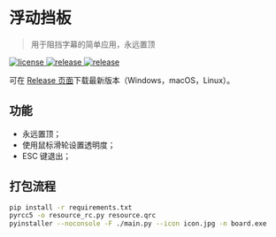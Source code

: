 ﻿# 浮动挡板
> 用于阻挡字幕的简单应用，永远置顶

<p>
  <a href="https://raw.githubusercontent.com/songquanpeng/block-board/main/LICENSE">
    <img src="https://img.shields.io/github/license/songquanpeng/block-board?color=brightgreen" alt="license">
  </a>
  <a href="https://github.com/songquanpeng/block-board/releases/latest">
    <img src="https://img.shields.io/github/v/release/songquanpeng/block-board?color=brightgreen&include_prereleases" alt="release">
  </a>
  <a href="https://github.com/songquanpeng/block-board/releases/latest">
    <img src="https://img.shields.io/github/downloads/songquanpeng/block-board/total?color=brightgreen&include_prereleases" alt="release">
  </a>
</p>

可在 [Release 页面](https://github.com/songquanpeng/block-board/releases)下载最新版本（Windows，macOS，Linux）。

## 功能
- 永远置顶；
- 使用鼠标滑轮设置透明度；
- ESC 键退出；

## 打包流程
```bash
pip install -r requirements.txt
pyrcc5 -o resource_rc.py resource.qrc 
pyinstaller --noconsole -F ./main.py --icon icon.jpg -n board.exe
```
